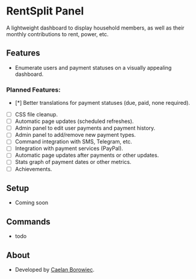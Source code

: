 # RentSplit Panel

A lightweight dashboard to display household members, as well as their monthly contributions to rent, power, etc.


## Features

* Enumerate users and payment statuses on a visually appealing dashboard.

### Planned Features:
- [*] Better translations for payment statuses (due, paid, none required).
- [ ] CSS file cleanup.
- [ ] Automatic page updates (scheduled refreshes).
- [ ] Admin panel to edit user payments and payment history.
- [ ] Admin panel to add/remove new payment types.
- [ ] Command integration with SMS, Telegram, etc.
- [ ] Integration with payment services (PayPal).
- [ ] Automatic page updates after payments or other updates.
- [ ] Stats graph of payment dates or other metrics.
- [ ] Achievements.

## Setup

* Coming soon

## Commands
* todo

## About

* Developed by [Caelan Borowiec](https://gitlab.com/CaelanBorowiec/).

